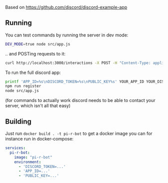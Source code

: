 Based on https://github.com/discord/discord-example-app

## Running

You can test commands by running the server in dev mode:
```sh
DEV_MODE=true node src/app.js
```

.. and POSTing requests to it:
```sh
curl http://localhost:3000/interactions -X POST -H "Content-Type: application/json" --data '{"type": 2, "id": 0, "data": {"name": "skill", "options":[{"value": "normandie"}]}}'
```


To run the full discord app:
```sh
printf 'APP_ID=%s\nDISCORD_TOKEN=%s\nPUBLIC_KEY%s' YOUR_APP_ID YOUR_DISCORD_TOKEN YOUR_PUBLIC_KEY > .env
npm run register
node src/app.js
```
(for commands to actually work discord needs to be able to contact your server, which isn't all that easy)

## Building

Just run `docker build . -t pi-r-bot` to get a docker image you can for instance run in docker-compose:

```yaml
services:
  pi-r-bot:
    image: "pi-r-bot"
    environment:
      - 'DISCORD_TOKEN=...'
      - 'APP_ID=...'
      - 'PUBLIC_KEY=...'
```